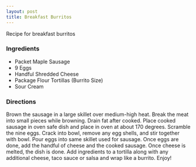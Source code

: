 ```yaml
---
layout: post
title: Breakfast Burritos
---
```


Recipe for breakfast burritos

### Ingredients

* Packet Maple Sausage
* 9 Eggs
* Handful Shredded Cheese
* Package Flour Tortillas (Burrito Size)
* Sour Cream

### Directions

Brown the sausage in a large skillet over medium-high heat. Break the meat into small pieces while browning. Drain fat after cooked.
Place cooked sausage in oven safe dish and place in oven at about 170 degrees.
Scramble the nine eggs. Crack into bowl, remove any egg shells, and stir together with bowl. Pour eggs into same skillet used for sausage. 
Once eggs are done, add the handful of cheese and the cooked sausage. Once cheese is melted, the dish is done.
Add ingredients to a tortilla along with any additional cheese, taco sauce or salsa and wrap like a burrito. 
Enjoy!
